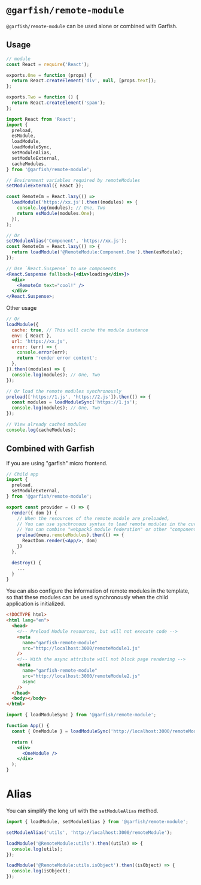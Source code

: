 # `@garfish/remote-module`

`@garfish/remote-module` can be used alone or combined with Garfish.

## Usage

```js
// module
const React = require('React');

exports.One = function (props) {
  return React.createElement('div', null, [props.text]);
};

exports.Two = function () {
  return React.createElement('span');
};
```

```jsx
import React from 'React';
import {
  preload,
  esModule,
  loadModule,
  loadModuleSync,
  setModuleAlias,
  setModuleExternal,
  cacheModules,
} from '@garfish/remote-module';

// Environment variables required by remoteModules
setModuleExternal({ React });

const RemoteCm = React.lazy(() =>
  loadModule('https://xx.js').then((modules) => {
    console.log(modules); // One, Two
    return esModule(modules.One);
  }),
);

// Or
setModuleAlias('Component', 'https://xx.js');
const RemoteCm = React.lazy(() => {
  return loadModule('@RemoteModule:Component.One').then(esModule);
});

// Use `React.Suspense` to use components
<React.Suspense fallback={<div>loading</div>}>
  <div>
    <RemoteCm text="cool!" />
  </div>
</React.Suspense>;
```

Other usage

```js
// Or
loadModule({
  cache: true, // This will cache the module instance
  env: { React },
  url: 'https://xx.js',
  error: (err) => {
    console.error(err);
    return 'render error content';
  },
}).then((modules) => {
  console.log(modules); // One, Two
});

// Or load the remote modules synchronously
preload(['https://1.js', 'https://2.js']).then(() => {
  const modules = loadModuleSync('https://1.js');
  console.log(modules); // One, Two
});

// View already cached modules
console.log(cacheModules);
```

## Combined with Garfish

If you are using "garfish" micro frontend.

```jsx
// Child app
import {
  preload,
  setModuleExternal,
} from '@garfish/remote-module';

export const provider = () => {
  render({ dom }) {
    // When the resources of the remote module are preloaded,
    // You can use synchronous syntax to load remote modules in the current application.
    // You can combine "webpack5 module federation" or other "component markets"
    preload(menu.remoteModules).then(() => {
      ReactDom.render(<App/>, dom)
    })
  },

  destroy() {
    ...
  }
}
```

You can also configure the information of remote modules in the template, so that these modules can be used synchronously when the child application is initialized.

```html
<!DOCTYPE html>
<html lang="en">
  <head>
    <!-- Preload Module resources, but will not execute code -->
    <meta
      name="garfish-remote-module"
      src="http://localhost:3000/remoteModule1.js"
    />
    <!-- With the async attribute will not block page rendering -->
    <meta
      name="garfish-remote-module"
      src="http://localhost:3000/remoteModule2.js"
      async
    />
  </head>
  <body></body>
</html>
```

```jsx
import { loadModuleSync } from '@garfish/remote-module';

function App() {
  const { OneModule } = loadModuleSync('http://localhost:3000/remoteModule1');

  return (
    <div>
      <OneModule />
    </div>
  );
}
```

# Alias

You can simplify the long url with the `setModuleAlias` method.

```js
import { loadModule, setModuleAlias } from '@garfish/remote-module';

setModuleAlias('utils', 'http://localhost:3000/remoteModule');

loadModule('@RemoteModule:utils').then((utils) => {
  console.log(utils);
});

loadModule('@RemoteModule:utils.isObject').then((isObject) => {
  console.log(isObject);
});
```

